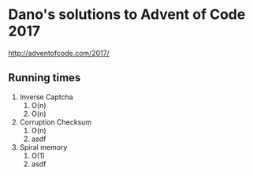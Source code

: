 # Dano's solutions to Advent of Code 2017

<http://adventofcode.com/2017/>

## Running times
1. Inverse Captcha
    1. O(n)
    1. O(n)
1. Corruption Checksum
    1. O(n)
    1. asdf
1. Spiral memory
    1. O(1)
    1. asdf
